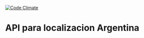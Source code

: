 [![Code Climate](https://codeclimate.com/github/odoo-arg/l10n_ar_api/badges/gpa.svg)](https://codeclimate.com/github/odoo-arg/odoo_l10n_ar)

# API para localizacion Argentina
